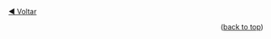 <!-- BEGIN_DOCS -->

<a name="readme-top"></a>

[◀ Voltar](../README.md)

<div align="center">

<a name="readme-top"></a>

</div>

<p align="right">(<a href="#readme-top">back to top</a>)</p>
<!-- END_DOCS -->
